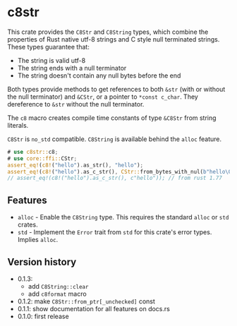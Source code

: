 # c8str

This crate provides the `C8Str` and `C8String` types, which combine the properties
of Rust native utf-8 strings and C style null terminated strings. These types guarantee that:

- The string is valid utf-8
- The string ends with a null terminator
- The string doesn't contain any null bytes before the end

Both types provide methods to get references to both `&str` (with or without the null
terminator) and `&CStr`, or a pointer to `*const c_char`. They dereference to `&str`
without the null terminator.

The `c8` macro creates compile time constants of type `&C8Str` from string literals.

`C8Str` is `no_std` compatible. `C8String` is available behind the `alloc` feature.

```rust
# use c8str::c8;
# use core::ffi::CStr;
assert_eq!(c8!("hello").as_str(), "hello");
assert_eq!(c8!("hello").as_c_str(), CStr::from_bytes_with_nul(b"hello\0").unwrap());
// assert_eq!(c8!("hello").as_c_str(), c"hello")); // from rust 1.77
```

## Features

- `alloc` - Enable the `C8String` type. This requires the standard `alloc` or `std` crates.
- `std` - Implement the `Error` trait from `std` for this crate's error types. Implies `alloc`.

## Version history

- 0.1.3:
  - add `C8String::clear`
  - add `c8format` macro
- 0.1.2: make `C8Str::from_ptr[_unchecked]` const
- 0.1.1: show documentation for all features on docs.rs
- 0.1.0: first release
